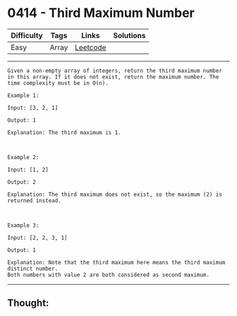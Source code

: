 # 0414 - Third Maximum Number

Difficulty  | Tags | Links | Solutions
----------- | ---- | ----- | -----
Easy | Array | [Leetcode](https://leetcode.com/problems/third-maximum-number/description/) |


-----------

```
Given a non-empty array of integers, return the third maximum number in this array. If it does not exist, return the maximum number. The time complexity must be in O(n).

Example 1:

Input: [3, 2, 1]

Output: 1

Explanation: The third maximum is 1.



Example 2:

Input: [1, 2]

Output: 2

Explanation: The third maximum does not exist, so the maximum (2) is returned instead.



Example 3:

Input: [2, 2, 3, 1]

Output: 1

Explanation: Note that the third maximum here means the third maximum distinct number.
Both numbers with value 2 are both considered as second maximum.
```

-----------

## Thought:
